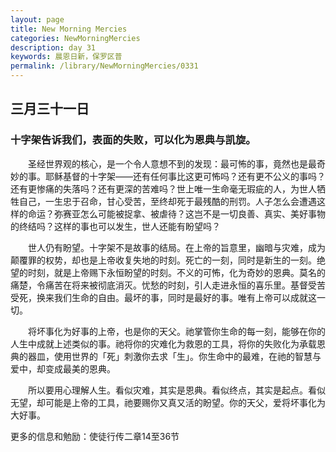 ```yaml
---
layout: page
title: New Morning Mercies
categories: NewMorningMercies
description: day 31
keywords: 晨恩日新，保罗区普
permalink: /library/NewMorningMercies/0331
---
```


## 三月三十一日

### 十字架告诉我们，表面的失败，可以化为恩典与凯旋。


&emsp;&emsp;圣经世界观的核心，是一个令人意想不到的发现：最可怖的事，竟然也是最奇妙的事。耶稣基督的十字架——还有任何事比这更可怖吗？还有更不公义的事吗？还有更惨痛的失落吗？还有更深的苦难吗？世上唯一生命毫无瑕疵的人，为世人牺牲自己，一生忠于召命，甘心受苦，至终却死于最残酷的刑罚。人子怎么会遭遇这样的命运？弥赛亚怎么可能被捉拿、被虐待？这岂不是一切良善、真实、美好事物的终结吗？这样的事也可以发生，世人还能有盼望吗？

&emsp;&emsp;世人仍有盼望。十字架不是故事的结局。在上帝的旨意里，幽暗与灾难，成为颠覆罪的权势，却也是上帝收复失地的时刻。死亡的一刻，同时是新生的一刻。绝望的时刻，就是上帝赐下永恒盼望的时刻。不义的可怖，化为奇妙的恩典。莫名的痛楚，令痛苦在将来被彻底消灭。忧愁的时刻，引人走进永恒的喜乐里。基督受苦受死，换来我们生命的自由。最坏的事，同时是最好的事。唯有上帝可以成就这一切。

&emsp;&emsp;将坏事化为好事的上帝，也是你的天父。祂掌管你生命的每一刻，能够在你的人生中成就上述类似的事。祂将你的灾难化为救恩的工具，将你的失败化为承载恩典的器皿，使用世界的「死」刺激你去求「生」。你生命中的最难，在祂的智慧与爱中，却变成最美的恩典。

&emsp;&emsp;所以要用心理解人生。看似灾难，其实是恩典。看似终点，其实是起点。看似无望，却可能是上帝的工具，祂要赐你又真又活的盼望。你的天父，爱将坏事化为大好事。

更多的信息和勉励：使徒行传二章14至36节